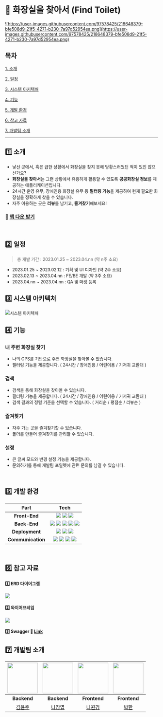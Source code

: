 # 🔎 화장실을 찾아서 (Find Toilet) 

![https://user-images.githubusercontent.com/97578425/218648379-bfe508d9-21f5-4271-b230-7a97d52954ea.png](https://user-images.githubusercontent.com/97578425/218648379-bfe508d9-21f5-4271-b230-7a97d52954ea.png)

## 목차
[1. 소개](#1️⃣-소개) 

[2. 일정](#2️⃣-일정)

[3. 시스템 아키텍처](#3️⃣-시스템-아키텍처)

[4. 기능](#4️⃣-기능)

[5. 개발 환경](#5️⃣-개발-환경)

[6. 참고 자료](#6️⃣-참고-자료)

[7. 개발팀 소개](#7️⃣-개발팀-소개)

---

## 1️⃣ 소개
- 낯선 곳에서, 혹은 급한 상황에서 화장실을 찾지 못해 당황스러웠던 적이 있진 않으신가요?
- **화장실을 찾아서**는 그런 상황에서 유용하게 활용할 수 있도록 **공공화장실 정보**를 제공하는 애플리케이션입니다.
- 24시간 운영 유무, 장애인용 화장실 유무 등 **필터링 기능**을 제공하여 현재 필요한 화장실을 정확하게 찾을 수 있습니다.
- 자주 이용하는 곳은 **리뷰**를 남기고, **즐겨찾기**해보세요!

### 🔗 [앱 다운 받기]()

<br>

## 2️⃣ 일정

> 총 개발 기간 : 2023.01.25 ~ 2023.04.nn (약 n주 소요)<br />
- 2023.01.25 ~ 2023.02.12 : 기획 및 UI 디자인 (약 2주 소요)
- 2023.02.13 ~ 2023.04.nn : FE/BE 개발 (약 3주 소요)
- 2023.04.nn ~ 2023.04.nn : QA 및 마켓 등록

## 3️⃣ 시스템 아키텍처
![시스템 아키텍처](./assets/system_architecture.jpeg)

## 4️⃣ 기능
### 내 주변 화장실 찾기
- 나의 GPS를 기반으로 주변 화장실을 찾아볼 수 있습니다.
- 필터링 기능을 제공합니다. ( 24시간 / 장애인용 / 어린이용 / 기저귀 교환대 )

### 검색
- 검색을 통해 화장실을 찾아볼 수 있습니다.
- 필터링 기능을 제공합니다. ( 24시간 / 장애인용 / 어린이용 / 기저귀 교환대 )
- 검색 결과의 정렬 기준을 선택할 수 있습니다. ( 거리순 / 평점순 / 리뷰순 )

### 즐겨찾기
- 자주 가는 곳을 즐겨찾기할 수 있습니다.
- 폴더를 만들어 즐겨찾기를 관리할 수 있습니다.

### 설정
- 큰 글씨 모드와 반경 설정 기능을 제공합니다.
- 문의하기를 통해 개발팀 포일렛에 관련 문의를 남길 수 있습니다.

<br>

## 5️⃣ 개발 환경
| Part | Tech |
| :--: | :--: |
| **Front-End** | <img src="https://img.shields.io/badge/Flutter-02569B?style=for-the-badge&logo=flutter&logoColor=white"> <img src="https://img.shields.io/badge/Dart-0175C2?style=for-the-badge&logo=dart&logoColor=white"> <img src="https://img.shields.io/badge/Dart-02569B?style=for-the-badge&logo=flutter&logoColor=white">|
| **Back-End** | <img src="https://img.shields.io/badge/spring_boot-6DB33F?style=for-the-badge&logo=springboot&logoColor=white"> <img src="https://img.shields.io/badge/spring_Data_JPA-6DB33F?style=for-the-badge&logo=spring&logoColor=white"> <img src="https://img.shields.io/badge/spring_Security-6DB33F?style=for-the-badge&logo=springsecurity&logoColor=white"> <img src="https://img.shields.io/badge/JWT-000000?style=for-the-badge&logo=jsonwebtokens&logoColor=white"> <img src="https://img.shields.io/badge/MySQL-4479A1?style=for-the-badge&logo=mysql&logoColor=white">|
| **Deployment** | <img src="https://img.shields.io/badge/amazon_ec2-FF9900?style=for-the-badge&logo=amazonec2&logoColor=white"> <img src="https://img.shields.io/badge/Docker-2496ED?style=for-the-badge&logo=docker&logoColor=white"> <img src="https://img.shields.io/badge/Jenkins-D24939?style=for-the-badge&logo=jenkins&logoColor=white">|
|**Communication**|<img src="https://img.shields.io/badge/Notion-000000?style=for-the-badge&logo=notion&logoColor=white"> <img src="https://img.shields.io/badge/Figma-F24E1E?style=for-the-badge&logo=figma&logoColor=white"> <img src="https://img.shields.io/badge/Slack-4A154B?style=for-the-badge&logo=Slack&logoColor=white"> <img src="https://img.shields.io/badge/Discord-5865F2?style=for-the-badge&logo=Discord&logoColor=white"> |

<br>

## 6️⃣ 참고 자료
#### 1️⃣ ERD 다이어그램
![](./assets/erd.jpeg)
#### 2️⃣ 와이어프레임
![](./assets/figma.png)
#### 3️⃣ Swagger 🔗 [Link](http://43.201.124.70:8080/swagger-ui/)


## 7️⃣ 개발팀 소개 
|<img src="https://avatars.githubusercontent.com/u/97578425?v=4" width="100" height="100"/>|<img src="https://avatars.githubusercontent.com/u/61959111?v=4" width="100" height="100"/>|<img src="https://avatars.githubusercontent.com/u/97578485?v=4" width="100" height="100"/>|<img src="https://avatars.githubusercontent.com/u/97578460?v=4" width="100" height="100"/>|
|:---:|:---:|:---:|:---:|
|**Backend**|**Backend**|**Frontend**|**Frontend**|
|[김윤주](https://github.com/gimewn)|[나장엽](https://github.com/kaydenna92)|[나원경](https://github.com/hitriee)|[박한](https://github.com/Hanpark04)|

